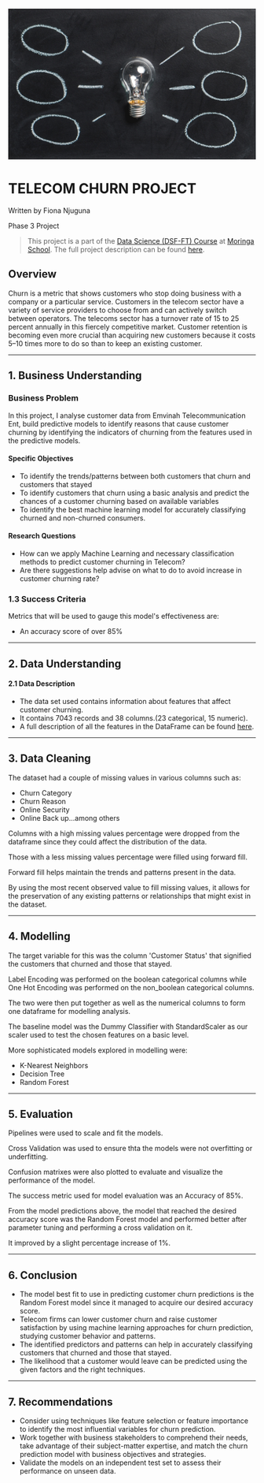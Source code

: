 ![1684888953690](image/README/1684888953690.png)



# TELECOM CHURN PROJECT

Written by Fiona Njuguna

Phase 3 Project

> This project is a part of the [Data Science (DSF-FT) Course](https://moringaschool.com/courses/data-science-course/) at [Moringa School](https://moringaschool.com/). The full project description can be found [here](https://github.com/learn-co-curriculum/dsc-phase-3-project-v2-3).

## Overview

Churn is a metric that shows customers who stop doing business with a company or a particular service. Customers in the telecom sector have a variety of service providers to choose from and can actively switch between operators. The telecoms sector has a turnover rate of 15 to 25 percent annually in this fiercely competitive market. Customer retention is becoming even more crucial than acquiring new customers because it costs 5–10 times more to do so than to keep an existing customer.

---



## 1. Business Understanding

### Business Problem

In this project, I analyse customer data from Emvinah Telecommunication Ent, build predictive models to identify reasons that cause customer churning by identifying the indicators of churning from the features used in the predictive models.

#### Specific Objectives

* To identify the trends/patterns between both customers that churn and customers that stayed
* To identify customers that churn using a basic analysis and predict the chances of a customer churning based on available variables
* To identify the best machine learning model for accurately classifying churned and non-churned consumers.

#### Research Questions

* How can we apply Machine Learning and necessary classification methods to predict customer churning in Telecom?
* Are there suggestions help advise on what to do to avoid increase in customer churning rate?

### 1.3 Success Criteria

Metrics that will be used to gauge this model's effectiveness are:

* An accuracy score of over 85%

---

## 2. Data Understanding

#### 2.1 Data Description


* The data set used contains information about features that affect customer churning.
* It contains 7043 records and 38 columns.(23 categorical, 15 numeric).
* A full description of all the features in the DataFrame can be found [here]([https://www.kaggle.com/datasets/shilongzhuang/telecom-customer-churn-by-maven-analytics](https://www.kaggle.com/datasets/shilongzhuang/telecom-customer-churn-by-maven-analytics)).

---



## 3. Data Cleaning

The dataset had a couple of missing values in various columns such as:

* Churn Category
* Churn Reason
* Online Security
* Online Back up...among others

Columns with a high missing values percentage were dropped from the dataframe since they could affect the distribution of the data.

Those with a less missing values percentage were filled using forward fill. 

Forward fill helps maintain the trends and patterns present in the data.

By using the most recent observed value to fill missing values, it allows for the preservation of any existing patterns or relationships that might exist in the dataset.

---

## 4. Modelling

The target variable for this was the column 'Customer Status' that signified the customers that churned and those that stayed. 

Label Encoding was performed on the boolean categorical columns while One Hot Encoding was performed on the non_boolean categorical columns.

The two were then put together as well as the numerical columns to form one dataframe for modelling analysis.

The baseline model was the Dummy Classifier with StandardScaler as our scaler used to test the chosen features on a basic level. 

More sophisticated models explored in modelling were:

* K-Nearest Neighbors
* Decision Tree
* Random Forest

---

## 5. Evaluation

Pipelines were used to scale and fit the models.

Cross Validation was used to ensure thta the models were not overfitting or underfitting.

Confusion matrixes were also plotted to evaluate and visualize the performance of the model.

The success metric used for model evaluation was an Accuracy of 85%.

From the model predictions above, the model that reached the desired accuracy score was the Random Forest model and performed better after parameter tuning and performing a cross validation on it.

It improved by a slight percentage increase of 1%.

---

## 6. Conclusion


* The model best fit to use in predicting customer churn predictions is the Random Forest model since it managed to acquire our desired accuracy score.
* Telecom firms can lower customer churn and raise customer satisfaction by using machine learning approaches for churn prediction, studying customer behavior and patterns.
* The identified predictors and patterns can help in accurately classifying customers that churned and those that stayed.
* The likelihood that a customer would leave can be predicted using the given factors and the right  techniques.

---

## 7. Recommendations


* Consider using techniques like feature selection or feature importance to identify the most influential variables for churn prediction.
* Work together with business stakeholders to comprehend their needs, take advantage of their subject-matter expertise, and match the churn prediction model with business objectives and strategies.
* Validate the models on an independent test set to assess their performance on unseen data.
